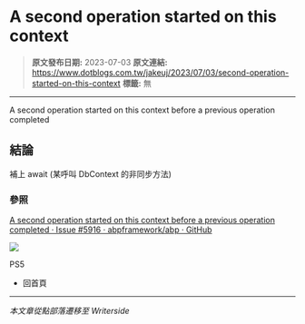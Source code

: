 # A second operation started on this context

> **原文發布日期:** 2023-07-03
> **原文連結:** https://www.dotblogs.com.tw/jakeuj/2023/07/03/second-operation-started-on-this-context
> **標籤:** 無

---

A second operation started on this context before a previous operation completed

## 結論

補上 await (某呼叫 DbContext 的非同步方法)

### 參照

[A second operation started on this context before a previous operation completed · Issue #5916 · abpframework/abp · GitHub](https://github.com/abpframework/abp/issues/5916)

![](https://card.psnprofiles.com/1/jakeuj.png)

PS5

* 回首頁

---

*本文章從點部落遷移至 Writerside*
